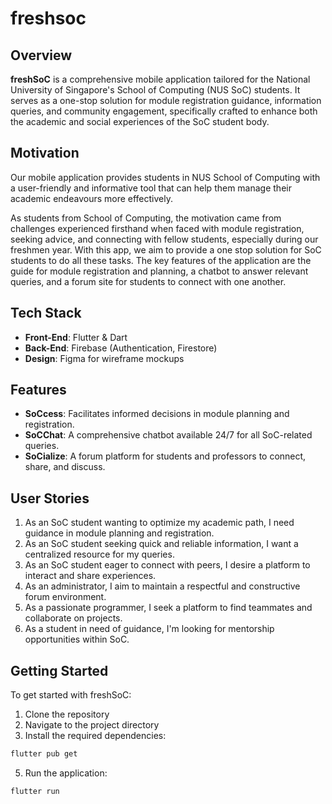 # freshsoc

## Overview
**freshSoC** is a comprehensive mobile application tailored for the National University of Singapore's School of Computing (NUS SoC) students. It serves as a one-stop solution for module registration guidance, information queries, and community engagement, specifically crafted to enhance both the academic and social experiences of the SoC student body.

## Motivation
Our mobile application provides students in NUS School of Computing with a user-friendly and informative tool that can help them manage their academic endeavours more effectively.

As students from School of Computing, the motivation came from challenges experienced firsthand when faced with module registration, seeking advice, and connecting with fellow students, especially during our freshmen year. With this app, we aim to provide a one stop solution for SoC students to do all these tasks. The key features of the application are the guide for module registration and planning, a chatbot to answer relevant queries, and a forum site for students to connect with one another. 

## Tech Stack
- **Front-End**: Flutter & Dart
- **Back-End**: Firebase (Authentication, Firestore)
- **Design**: Figma for wireframe mockups

## Features
- **SoCcess**: Facilitates informed decisions in module planning and registration.
- **SoCChat**: A comprehensive chatbot available 24/7 for all SoC-related queries.
- **SoCialize**: A forum platform for students and professors to connect, share, and discuss.

## User Stories
1. As an SoC student wanting to optimize my academic path, I need guidance in module planning and registration.
2. As an SoC student seeking quick and reliable information, I want a centralized resource for my queries.
3. As an SoC student eager to connect with peers, I desire a platform to interact and share experiences.
4. As an administrator, I aim to maintain a respectful and constructive forum environment.
5. As a passionate programmer, I seek a platform to find teammates and collaborate on projects.
6. As a student in need of guidance, I'm looking for mentorship opportunities within SoC.

## Getting Started
To get started with freshSoC:
1. Clone the repository   
2. Navigate to the project directory
3. Install the required dependencies:
```bash
flutter pub get
```
5. Run the application:
```bash
flutter run
```
